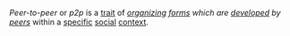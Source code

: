 *Peer-to-peer* or *p2p* is a [trait](https://github.com/gcassel/Modular-Organization-Terminology/blob/master/terms/trait.md) of *[organizing](https://github.com/gcassel/Modular-Organization-Terminology/blob/master/terms/organization.md) [forms](https://github.com/gcassel/Modular-Organization-Terminology/blob/master/terms/form.md) which are [developed](https://github.com/gcassel/Modular-Organization-Terminology/blob/master/terms/develop.md) by [peers](https://github.com/gcassel/Modular-Organization-Terminology/blob/master/terms/peer.md)* within a [specific](https://github.com/gcassel/Modular-Organization-Terminology/blob/master/terms/specific.md) [social](https://github.com/gcassel/Modular-Organization-Terminology/blob/master/terms/social.md) [context](https://github.com/gcassel/Modular-Organization-Terminology/blob/master/terms/context.md).

